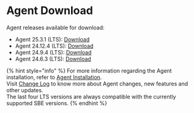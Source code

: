 # Agent Download

Agent releases available for download:

* Agent 25.3.1 (LTS): [Download](https://static.symphony.com/agent/agent-25.3.1.zip)
* Agent 24.12.4 (LTS): [Download](https://static.symphony.com/agent/agent-24.12.4.zip)
* Agent 24.9.4 (LTS): [Download](https://static.symphony.com/agent/agent-24.9.4.zip)
* Agent 24.6.3 (LTS): [Download](https://static.symphony.com/agent/agent-24.6.3.zip)

{% hint style="info" %}
For more information regarding the Agent installation, refer to [Agent Installation](agent-2.x-and-above-installation.md).\
Visit [Change Log](../change-log/) to know more about Agent changes, new features and other updates.\
The last four LTS versions are always compatible with the currently supported SBE versions.&#x20;
{% endhint %}
